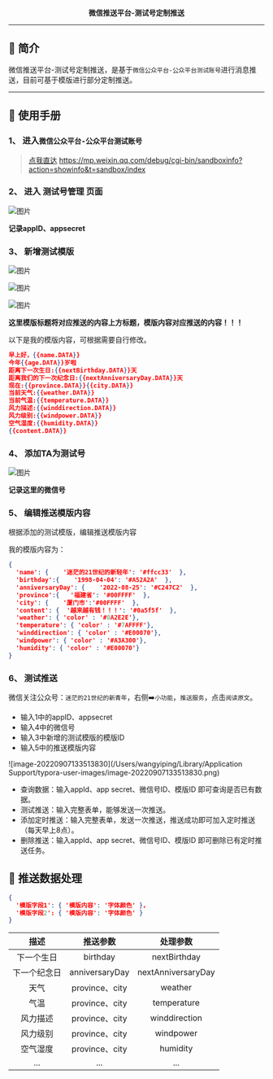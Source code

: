 <p align="center">
	<strong>微信推送平台-测试号定制推送</strong>
</p>


----------

## 🌆 简介

微信推送平台-测试号定制推送，是基于`微信公众平台-公众平台测试账号`进行消息推送，目前可基于模版进行部分定制推送。

----------

## 📄 使用手册

### 1、 进入`微信公众平台-公众平台测试账号`

> [点我直达](https://mp.weixin.qq.com/debug/cgi-bin/sandboxinfo?action=showinfo&t=sandbox/index) https://mp.weixin.qq.com/debug/cgi-bin/sandboxinfo?action=showinfo&t=sandbox/index

### 2、 进入 测试号管理 页面

![图片](http://mmbiz.qpic.cn/mmbiz_png/BMkwvicD8UticefKMO8dFGPX4PicKvEqf6ZfuQSkw3ZxDMxibYv45ua0e4K9QdBSEPK7G3U5EQbjFMskm7eJG8GiaeA/640?wx_fmt=png&wxfrom=5&wx_lazy=1&wx_co=1)

**记录appID、appsecret**



### 3、 新增测试模版

![图片](http://mmbiz.qpic.cn/mmbiz_png/BMkwvicD8UticefKMO8dFGPX4PicKvEqf6ZuEv7vq4qt1picywwPBV4icsOvhsIGyldotEYFTSFRqiaQbQjyOkuPovAQ/640?wx_fmt=png&wxfrom=5&wx_lazy=1&wx_co=1)

![图片](http://mmbiz.qpic.cn/mmbiz_png/BMkwvicD8UticefKMO8dFGPX4PicKvEqf6ZbbG4qzd3hC3qfEyH4SXNkfvST3ibeQKZRHolSn4UTqnve3XqaOiaTVBQ/640?wx_fmt=png&wxfrom=5&wx_lazy=1&wx_co=1)

![图片](https://mmbiz.qpic.cn/mmbiz_png/BMkwvicD8Utibz8b8RIbuP0YLXUVjibDdB08BUzSv4FQqYJGWLXUdVO0fBQdjfbdDibPlOypaiaEibOzWwjUFfkZ3cww/640?wx_fmt=png&wxfrom=5&wx_lazy=1&wx_co=1)



**这里模版标题将对应推送的内容上方标题，模版内容对应推送的内容！！！**

以下是我的模版内容，可根据需要自行修改。

```json
早上好，{{name.DATA}} 
今年{{age.DATA}}岁啦 
距离下一次生日:{{nextBirthday.DATA}}天 
距离我们的下一次纪念日:{{nextAnniversaryDay.DATA}}天 
现在:{{province.DATA}}{{city.DATA}} 
当前天气:{{weather.DATA}} 
当前气温:{{temperature.DATA}} 
风力描述:{{winddirection.DATA}} 
风力级别:{{windpower.DATA}} 
空气湿度:{{humidity.DATA}} 
{{content.DATA}}
```



### 4、 添加TA为测试号

![图片](https://mmbiz.qpic.cn/mmbiz_png/BMkwvicD8UticefKMO8dFGPX4PicKvEqf6Z8qHstcYvryKVP8mOYXZdLx66ONfLP1Zh2ibeAFco8ecXdsNHKNhbnfA/640?wx_fmt=png&wxfrom=5&wx_lazy=1&wx_co=1)

**记录这里的微信号**



### 5、 编辑推送模版内容

根据添加的测试模版，编辑推送模版内容

我的模版内容为：

```json
{  
  'name': {    '迷茫的21世纪的新轻年': '#ffcc33'  },  
  'birthday':{    '1998-04-04': '#A52A2A'  },  
  'anniversaryDay': {    '2022-08-25': '#C247C2'  },  
  'province':{   '福建省': '#00FFFF'  },  
  'city': {    '厦门市':'#00FFFF'  },  
  'content': {  '越来越有钱！！！': '#0a5f5f'  },
  'weather': { 'color' : '#8A2E2E'},
  'temperature': { 'color' : '#7AFFFF'},
  'winddirection': { 'color' : '#E00070'},
  'windpower': { 'color' : '#A3A300'},
  'humidity': { 'color' : '#E00070'}
}
```



### 6、 测试推送

微信关注公众号：`迷茫的21世纪的新青年`，右侧➡️`小功能`，`推送服务`，点击`阅读原文`。

- 输入1中的appID、appsecret
- 输入4中的微信号
- 输入3中新增的测试模版的模版ID
- 输入5中的推送模版内容

![image-20220907133513830](/Users/wangyiping/Library/Application Support/typora-user-images/image-20220907133513830.png)



- 查询数据：输入appId、app secret、微信号ID、模版ID 即可查询是否已有数据。
- 测试推送：输入完整表单，能够发送一次推送。
- 添加定时推送：输入完整表单，发送一次推送，推送成功即可加入定时推送（每天早上8点）。
- 删除推送：输入appId、app secret、微信号ID、模版ID 即可删除已有定时推送任务。

## 📖 推送数据处理

```json
{
  '模版字段1': { '模版内容': '字体颜色' }，
  '模版字段2': { '模版内容': '字体颜色' }
}
```



|     描述     |    推送参数    |      处理参数      |
| :----------: | :------------: | :----------------: |
|  下一个生日  |    birthday    |    nextBirthday    |
| 下一个纪念日 | anniversaryDay | nextAnniversaryDay |
|     天气     | province、city |      weather       |
|     气温     | province、city |    temperature     |
|   风力描述   | province、city |   winddirection    |
|   风力级别   | province、city |     windpower      |
|   空气湿度   | province、city |      humidity      |
|     ...      |      ...       |        ...         |













